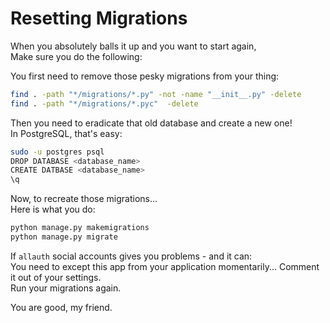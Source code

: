 # Resetting Migrations

When you absolutely balls it up and you want to start again,  
Make sure you do the following:

You first need to remove those pesky migrations from your thing:  
```bash
find . -path "*/migrations/*.py" -not -name "__init__.py" -delete
find . -path "*/migrations/*.pyc"  -delete
```

Then you need to eradicate that old database and create a new one!  
In PostgreSQL, that's easy:  
```bash
sudo -u postgres psql
DROP DATABASE <database_name>
CREATE DATBASE <database_name>
\q
```

Now, to recreate those migrations...  
Here is what you do:

```bash
python manage.py makemigrations
python manage.py migrate
```

If `allauth` social accounts gives you problems - and it can:  
You need to except this app from your application momentarily...
Comment it out of your settings.  
Run your migrations again.

You are good, my friend.
